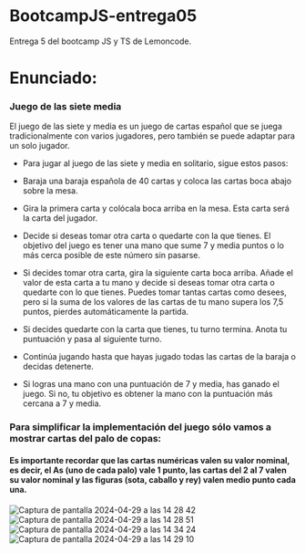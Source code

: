 # BootcampJS-entrega05
Entrega 5 del bootcamp JS y TS de Lemoncode.


# Enunciado:
### Juego de las siete media

El juego de las siete y media es un juego de cartas español que se juega tradicionalmente con varios jugadores, pero también se puede adaptar para un solo jugador.


- Para jugar al juego de las siete y media en solitario, sigue estos pasos:


- Baraja una baraja española de 40 cartas y coloca las cartas boca abajo sobre la mesa.


- Gira la primera carta y colócala boca arriba en la mesa. Esta carta será la carta del jugador.


- Decide si deseas tomar otra carta o quedarte con la que tienes. El objetivo del juego es tener una mano que sume 7 y media puntos o lo más cerca posible de este número sin pasarse.


- Si decides tomar otra carta, gira la siguiente carta boca arriba. Añade el valor de esta carta a tu mano y decide si deseas tomar otra carta o quedarte con lo que tienes. Puedes tomar tantas cartas como desees, pero si la suma de los valores de las cartas de tu mano supera los 7,5 puntos, pierdes automáticamente la partida.


- Si decides quedarte con la carta que tienes, tu turno termina. Anota tu puntuación y pasa al siguiente turno.


- Continúa jugando hasta que hayas jugado todas las cartas de la baraja o decidas detenerte.

  
- Si logras una mano con una puntuación de 7 y media, has ganado el juego. Si no, tu objetivo es obtener la mano con la puntuación más cercana a 7 y media.
### Para simplificar la implementación del juego sólo vamos a mostrar cartas del palo de copas:
#### Es importante recordar que las cartas numéricas valen su valor nominal, es decir, el As (uno de cada palo) vale 1 punto, las cartas del 2 al 7 valen su valor nominal y las figuras (sota, caballo y rey) valen medio punto cada una.

![Captura de pantalla 2024-04-29 a las 14 28 42](https://github.com/Javilone/BootcampJS-entrega05/assets/97972589/376e461b-4551-4bda-85d8-b8b77aa9ecd5)
![Captura de pantalla 2024-04-29 a las 14 28 51](https://github.com/Javilone/BootcampJS-entrega05/assets/97972589/e92b70de-00a4-49b4-a69e-0492e4f98f98)
![Captura de pantalla 2024-04-29 a las 14 34 24](https://github.com/Javilone/BootcampJS-entrega05/assets/97972589/c4a7dc28-9933-4166-aae0-196a8666f5bd)
![Captura de pantalla 2024-04-29 a las 14 29 10](https://github.com/Javilone/BootcampJS-entrega05/assets/97972589/e3300490-afc2-40c1-bfc0-b3cebbd2865a)

